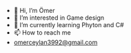 - 👋 Hi, I’m Ömer
- 👀 I’m interested in Game design
- 🌱 I’m currently learning Phyton and C#
- 📫 How to reach me
- omerceylan3992@gmail.com

